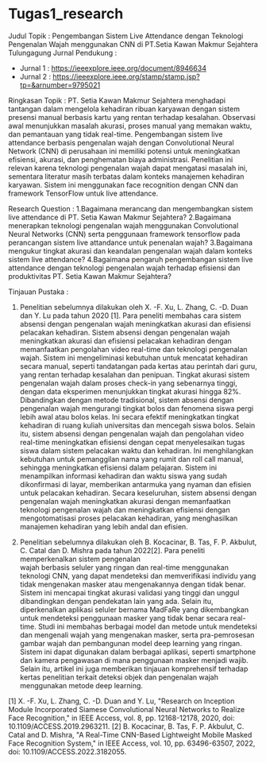 # Tugas1_research

Judul Topik : Pengembangan Sistem Live Attendance dengan Teknologi Pengenalan Wajah menggunakan CNN di PT.Setia Kawan Makmur Sejahtera Tulungagung
Jurnal Pendukung :
- Jurnal 1 : https://ieeexplore.ieee.org/document/8946634
- Jurnal 2 : https://ieeexplore.ieee.org/stamp/stamp.jsp?tp=&arnumber=9795021

Ringkasan Topik : 
PT. Setia Kawan Makmur Sejahtera menghadapi tantangan dalam mengelola kehadiran ribuan karyawan dengan sistem presensi manual berbasis kartu yang rentan terhadap kesalahan. Observasi awal menunjukkan masalah akurasi, proses manual yang memakan waktu, dan pemantauan yang tidak real-time. Pengembangan sistem live attendance berbasis pengenalan wajah dengan Convolutional Neural Network (CNN) di perusahaan ini memiliki potensi untuk meningkatkan efisiensi, akurasi, dan penghematan biaya administrasi. Penelitian ini relevan karena teknologi pengenalan wajah dapat mengatasi masalah ini, sementara literatur masih terbatas dalam konteks manajemen kehadiran karyawan. Sistem ini menggunakan face recognition dengan CNN dan framework TensorFlow untuk live attendance.

Research Question :
1.Bagaimana merancang dan mengembangkan sistem live attendance di PT. Setia Kawan Makmur Sejahtera?
2.Bagaimana menerapkan teknologi pengenalan wajah menggunakan Convolutional Neural Networks (CNN) serta penggunaan framework tensorflow pada perancangan sistem live attandance untuk penenalan wajah?
3.Bagaimana mengukur tingkat akurasi dan keandalan pengenalan wajah dalam konteks sistem live attendance?
4.Bagaimana pengaruh pengembangan sistem live attendance dengan teknologi pengenalan wajah terhadap efisiensi dan produktivitas PT. Setia Kawan Makmur Sejahtera?

Tinjauan Pustaka :
1.   Penelitian sebelumnya dilakukan oleh X. -F. Xu, L. Zhang, C. -D. Duan dan Y. Lu pada tahun 2020 [1]. Para peneliti membahas cara sistem absensi dengan pengenalan wajah      meningkatkan akurasi dan efisiensi pelacakan kehadiran. Sistem absensi dengan pengenalan wajah meningkatkan akurasi dan efisiensi pelacakan kehadiran dengan                 memanfaatkan pengolahan video real-time dan teknologi pengenalan wajah. Sistem ini mengeliminasi kebutuhan untuk mencatat kehadiran secara manual, seperti tandatangan       pada kertas atau perintah dari guru, yang rentan terhadap kesalahan dan penipuan. Tingkat akurasi sistem pengenalan wajah dalam proses check-in yang sebenarnya tinggi,      dengan data eksperimen menunjukkan tingkat akurasi hingga 82%. Dibandingkan dengan metode tradisional, sistem absensi dengan pengenalan wajah mengurangi tingkat bolos       dan fenomena siswa pergi lebih awal atau bolos kelas. Ini secara efektif meningkatkan tingkat kehadiran di ruang kuliah universitas dan mencegah siswa bolos. Selain         itu, sistem absensi dengan pengenalan wajah dan pengolahan video real-time meningkatkan efisiensi dengan cepat menyelesaikan tugas siswa dalam sistem pelacakan waktu        dan kehadiran. Ini menghilangkan kebutuhan untuk pemanggilan nama yang rumit dan roll call manual, sehingga meningkatkan efisiensi dalam pelajaran. Sistem ini               menampilkan informasi kehadiran dan waktu siswa yang sudah dikonfirmasi di layar, memberikan antarmuka yang nyaman dan efisien untuk pelacakan kehadiran. Secara             keseluruhan, sistem absensi dengan pengenalan wajah meningkatkan akurasi dengan memanfaatkan teknologi pengenalan wajah dan meningkatkan efisiensi dengan             
     mengotomatisasi proses pelacakan kehadiran, yang menghasilkan manajemen kehadiran yang lebih andal dan efisien.

2.   Penelitian sebelumnya dilakukan oleh B. Kocacinar, B. Tas, F. P. Akbulut, C. Catal dan D. Mishra pada tahun 2022[2]. Para peneliti memperkenalkan sistem pengenalan     
     wajah berbasis seluler yang ringan dan real-time menggunakan teknologi CNN, yang dapat mendeteksi dan memverifikasi individu yang tidak mengenakan masker atau 
     mengenakannya dengan tidak benar. Sistem ini mencapai tingkat akurasi validasi yang tinggi dan unggul dibandingkan dengan pendekatan lain yang ada. Selain itu, 
     diperkenalkan aplikasi seluler bernama MadFaRe yang dikembangkan untuk mendeteksi penggunaan masker yang tidak benar secara real-time. Studi ini membahas berbagai 
     model dan metode untuk mendeteksi dan mengenali wajah yang mengenakan masker, serta pra-pemrosesan gambar wajah dan pembangunan model deep learning yang ringan. Sistem 
     ini dapat digunakan dalam berbagai aplikasi, seperti smartphone dan kamera pengawasan di mana penggunaan masker menjadi wajib. Selain itu, artikel ini juga memberikan 
     tinjauan komprehensif terhadap kertas penelitian terkait deteksi objek dan pengenalan wajah menggunakan metode deep learning.


   [1]  X. -F. Xu, L. Zhang, C. -D. Duan and Y. Lu, "Research on Inception Module Incorporated Siamese Convolutional Neural Networks to Realize Face Recognition," in IEEE 
        Access, vol. 8, pp. 12168-12178, 2020, doi: 10.1109/ACCESS.2019.2963211.
   [2]  B. Kocacinar, B. Tas, F. P. Akbulut, C. Catal and D. Mishra, "A Real-Time CNN-Based Lightweight Mobile Masked Face Recognition System," in IEEE Access, vol. 10, pp. 
        63496-63507, 2022, doi: 10.1109/ACCESS.2022.3182055.

